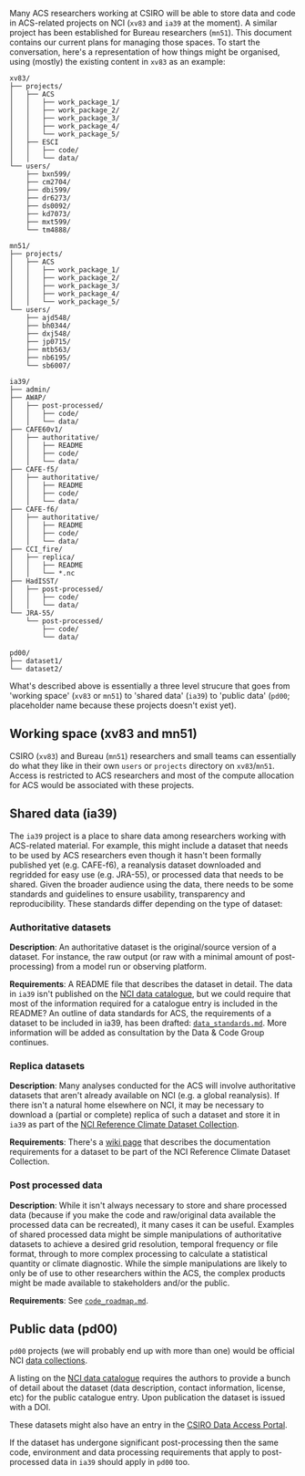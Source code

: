 Many ACS researchers working at CSIRO will be able to store data and code
in ACS-related projects on NCI (`xv83` and `ia39` at the moment).
A similar project has been established for Bureau researchers (`mn51`).
This document contains our current plans for managing those spaces.
To start the conversation,
here's a representation of how things might be organised,
using (mostly) the existing content in `xv83` as an example:

```
xv83/
├── projects/
│   ├── ACS
│   │   ├── work_package_1/
│   │   ├── work_package_2/
│   │   ├── work_package_3/
│   │   ├── work_package_4/
│   │   └── work_package_5/
│   ├── ESCI
│   │   ├── code/
│   │   └── data/
└── users/
    ├── bxn599/
    ├── cm2704/
    ├── dbi599/
    ├── dr6273/
    ├── ds0092/
    ├── kd7073/
    ├── mxt599/
    └── tm4888/

mn51/
├── projects/
│   ├── ACS
│   │   ├── work_package_1/
│   │   ├── work_package_2/
│   │   ├── work_package_3/
│   │   ├── work_package_4/
│   │   └── work_package_5/
└── users/
    ├── ajd548/
    ├── bh0344/
    ├── dxj548/    
    ├── jp0715/
    ├── mtb563/
    ├── nb6195/
    └── sb6007/

ia39/
├── admin/
├── AWAP/
│   ├── post-processed/
│   │   ├── code/
│   │   └── data/
├── CAFE60v1/
│   ├── authoritative/
│   │   ├── README
│   │   ├── code/
│   │   └── data/
├── CAFE-f5/
│   ├── authoritative/
│   │   ├── README
│   │   ├── code/
│   │   └── data/
├── CAFE-f6/
│   ├── authoritative/
│   │   ├── README
│   │   ├── code/
│   │   └── data/
├── CCI_fire/
│   ├── replica/
│   │   ├── README
│   │   └── *.nc
├── HadISST/
│   ├── post-processed/
│   │   ├── code/
│   │   └── data/
└── JRA-55/
    └── post-processed/
        ├── code/ 
        └── data/

pd00/
├── dataset1/
└── dataset2/
```

What's described above is essentially a three level strucure that goes from 'working space' (`xv83` or `mn51`)
to 'shared data' (`ia39`) to 'public data' (`pd00`; placeholder name because these projects doesn't exist yet).

## Working space (xv83 and mn51)

CSIRO (`xv83`) and Bureau (`mn51`) researchers and small teams can essentially do what they like 
in their own `users` or `projects` directory on `xv83`/`mn51`.
Access is restricted to ACS researchers and
most of the compute allocation for ACS would be associated with these projects.

## Shared data (ia39)

The `ia39` project is a place to share data among researchers working with ACS-related material.
For example, this might include a dataset that needs to be used by ACS researchers
even though it hasn't been formally published yet (e.g. CAFE-f6),
a reanalysis dataset downloaded and regridded for easy use (e.g. JRA-55),
or processed data that needs to be shared.
Given the broader audience using the data,
there needs to be some standards and guidelines to ensure usability,
transparency and reproducibility.
These standards differ depending on the type of dataset: 

### Authoritative datasets

**Description**:
An authoritative dataset is the original/source version of a dataset.
For instance, the raw output (or raw with a minimal amount of post-processing)
from a model run or observing platform.

**Requirements**:
A README file that describes the dataset in detail.
The data in `ia39` isn't published on the [NCI data catalogue](https://geonetwork.nci.org.au),
but we could require that most of the information required for a catalogue entry
is included in the README?
An outline of data standards for ACS, the requirements of a dataset
to be included in ia39, has been drafted: [`data_standards.md`](data_standards.md). 
More information will be added as consultation by the Data & Code Group continues.

### Replica datasets 

**Description**:
Many analyses conducted for the ACS will involve authoritative datasets
that aren't already available on NCI (e.g. a global reanalysis).
If there isn't a natural home elsewhere on NCI,
it may be necessary to download a (partial or complete) replica
of such a dataset and store it in `ia39`
as part of the [NCI Reference Climate Dataset Collection](https://github.com/nci-ref-clim-data).

**Requirements**:
There's a [wiki page](https://github.com/nci-ref-clim-data/nci-ref-clim-data/wiki/Documentation)
that describes the documentation requirements for a dataset to be part of the
NCI Reference Climate Dataset Collection.

### Post processed data  

**Description**:
While it isn't always necessary to store and share processed data
(because if you make the code and raw/original data available the processed data can be recreated),
it many cases it can be useful.
Examples of shared processed data might be simple manipulations of authoritative datasets
to achieve a desired grid resolution, temporal frequency or file format,
through to more complex processing to calculate a statistical quantity or climate diagnostic.
While the simple manipulations are likely to only be of use to other researchers within the ACS,
the complex products might be made available to stakeholders and/or the public. 

**Requirements**:
See [`code_roadmap.md`](code_roadmap.md).

## Public data (pd00)

`pd00` projects (we will probably end up with more than one) would be official NCI
[data collections](https://opus.nci.org.au/display/NDP/NCI+Data+Collections+and+Publishing).

A listing on the [NCI data catalogue](https://geonetwork.nci.org.au) requires the authors to provide
a bunch of detail about the dataset (data description, contact information, license, etc)
for the public catalogue entry.
Upon publication the dataset is issued with a DOI.

These datasets might also have an entry in the
[CSIRO Data Access Portal](https://data.csiro.au/collections).

If the dataset has undergone significant post-processing
then the same code, environment and data processing
requirements that apply to post-processed data in `ia39` should apply in `pd00` too.
